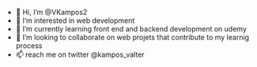 - 👋 Hi, I’m @VKampos2
- 👀 I’m interested in web development
- 🌱 I’m currently learning front end and backend development on udemy
- 💞️ I’m looking to collaborate on web projets that contribute to my learnig process
- 📫 reach me on twitter @kampos_valter

<!---
VKampos2/VKampos2 is a ✨ special ✨ repository because its `README.md` (this file) appears on your GitHub profile.
You can click the Preview link to take a look at your changes.
--->
